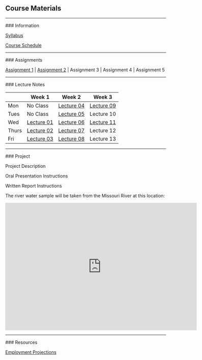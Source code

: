 ## Course Materials
<hr>
### Information

[Syllabus](/docs/Syllabus.pdf)

[Course Schedule](/docs/CourseSchedule.pdf)


<hr>
### Assignments

[Assignment 1](/docs/Assignment01.pdf) | [Assignment 2](/docs/Assignment02.pdf) | Assignment 3 | Assignment 4 | Assignment 5


<hr>
### Lecture Notes

|      | Week 1                                   | Week 2                                  | Week 3                              |
|------|------------------------------------------|-----------------------------------------|-------------------------------------|
|Mon   | No Class                                 | [Lecture 04](/lec/04-WaterQuality.pdf)  | [Lecture 09](/lec/09-Wetlands.pdf)  |
|Tues  | No Class                                 | [Lecture 05](/lec/05-Watershed.pdf)     | Lecture 10                          |
|Wed   | [Lecture 01](/lec/01-Intro.pdf)          | [Lecture 06](/lec/06-GreatLakes.pdf)    | [Lecture 11](/lec/11-DamVideo.pdf)  |
|Thurs | [Lecture 02](/lec/02-WaterOverview.pdf)  | [Lecture 07](/lec/07-Groundwater.pdf)   | Lecture 12                          |
|Fri   | [Lecture 03](/lec/03-WaterCycle.pdf)     | [Lecture 08](/lec/08-Rivers.pdf)        | Lecture 13                          |


<hr>
### Project

Project Description

Oral Presentation Instructions

Written Report Instructions

The river water sample will be taken from the Missouri River at this location:
<iframe src="https://www.google.com/maps/embed?pb=!1m18!1m12!1m3!1d24305.375723723115!2d-96.99882763233053!3d42.76701038485986!2m3!1f0!2f0!3f0!3m2!1i1024!2i768!4f13.1!3m3!1m2!1s0x0%3A0xc479235af54e1bf9!2sClay+County+Boat+Ramp%2C+Canoe+Takeout!5e1!3m2!1sen!2sus!4v1496106414767" width="600" height="400" frameborder="0" style="border:0" allowfullscreen></iframe>

<hr>
### Resources

[Employment Projections](/docs/EmploymentProjections.pdf)





